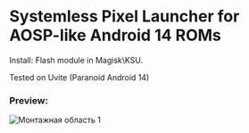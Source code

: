 # Systemless Pixel Launcher for AOSP-like Android 14 ROMs 
Install: 
Flash module in Magisk\KSU.

Tested on Uvite (Paranoid Android 14)
### Preview:
![Монтажная область 1](https://github.com/user-attachments/assets/fa2cb118-e178-47ef-b9b7-eb3604fb4ca7)
